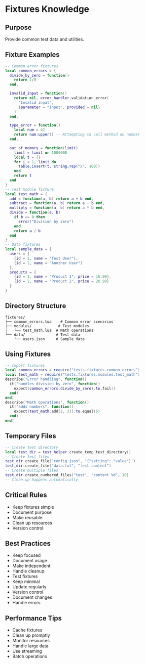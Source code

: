 # Fixtures Knowledge


## Purpose


Provide common test data and utilities.

## Fixture Examples



```lua
-- Common error fixtures
local common_errors = {
  divide_by_zero = function()
    return 1/0
  end,

  invalid_input = function()
    return nil, error_handler.validation_error(
      "Invalid input",
      {parameter = "input", provided = nil}
    )
  end,

  type_error = function()
    local num = 42
    return num:upper() -- Attempting to call method on number
  end,

  out_of_memory = function(limit)
    limit = limit or 1000000
    local t = {}
    for i = 1, limit do
      table.insert(t, string.rep("x", 100))
    end
    return t
  end
}
-- Test module fixture
local test_math = {
  add = function(a, b) return a + b end,
  subtract = function(a, b) return a - b end,
  multiply = function(a, b) return a * b end,
  divide = function(a, b)
    if b == 0 then
      error("Division by zero")
    end
    return a / b
  end
}
-- Data fixtures
local sample_data = {
  users = {
    {id = 1, name = "Test User"},
    {id = 2, name = "Another User"}
  },
  products = {
    {id = 1, name = "Product 1", price = 10.99},
    {id = 2, name = "Product 2", price = 20.99}
  }
}
```



## Directory Structure



```text
fixtures/
├── common_errors.lua    # Common error scenarios
├── modules/            # Test modules
│   └── test_math.lua  # Math operations
└── data/              # Test data
    └── users.json     # Sample data
```



## Using Fixtures



```lua
-- Import fixtures
local common_errors = require("tests.fixtures.common_errors")
local test_math = require("tests.fixtures.modules.test_math")
describe("Error handling", function()
  it("handles division by zero", function()
    expect(common_errors.divide_by_zero).to.fail()
  end)
end)
describe("Math operations", function()
  it("adds numbers", function()
    expect(test_math.add(2, 3)).to.equal(5)
  end)
end)
```



## Temporary Files



```lua
-- Create test directory
local test_dir = test_helper.create_temp_test_directory()
-- Create test files
test_dir.create_file("config.json", '{"setting": "value"}')
test_dir.create_file("data.txt", "test content")
-- Create multiple files
test_dir.create_numbered_files("test", "content %d", 10)
-- Clean up happens automatically
```



## Critical Rules



- Keep fixtures simple
- Document purpose
- Make reusable
- Clean up resources
- Version control


## Best Practices



- Keep focused
- Document usage
- Make independent
- Handle cleanup
- Test fixtures
- Keep minimal
- Update regularly
- Version control
- Document changes
- Handle errors


## Performance Tips



- Cache fixtures
- Clean up promptly
- Monitor resources
- Handle large data
- Use streaming
- Batch operations
